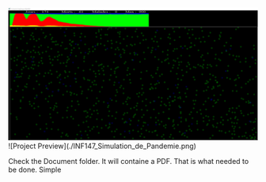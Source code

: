 <div align="center">
  <img src="./INF147_Simulation_de_Pandemie.PNG" alt="Project Banner" width="800"/>
</div>
![Project Preview](./INF147_Simulation_de_Pandemie.png)

Check the Document folder.
It will containe a PDF.
That is what needed to be done.
Simple





